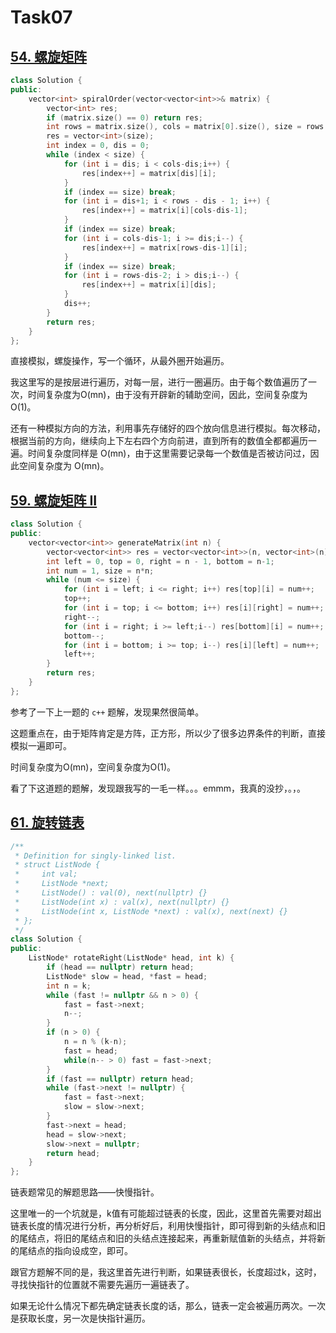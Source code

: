 # Task07

## [54. 螺旋矩阵](https://leetcode-cn.com/problems/spiral-matrix/)

```c++
class Solution {
public:
    vector<int> spiralOrder(vector<vector<int>>& matrix) {
        vector<int> res;
        if (matrix.size() == 0) return res;
        int rows = matrix.size(), cols = matrix[0].size(), size = rows * cols;
        res = vector<int>(size);
        int index = 0, dis = 0;
        while (index < size) {
            for (int i = dis; i < cols-dis;i++) {
                res[index++] = matrix[dis][i];
            }
            if (index == size) break;
            for (int i = dis+1; i < rows - dis - 1; i++) {
                res[index++] = matrix[i][cols-dis-1];
            }
            if (index == size) break;
            for (int i = cols-dis-1; i >= dis;i--) {
                res[index++] = matrix[rows-dis-1][i];
            }
            if (index == size) break;
            for (int i = rows-dis-2; i > dis;i--) {
                res[index++] = matrix[i][dis];
            }
            dis++;
        }
        return res;
    }
};
```

直接模拟，螺旋操作，写一个循环，从最外圈开始遍历。

我这里写的是按层进行遍历，对每一层，进行一圈遍历。由于每个数值遍历了一次，时间复杂度为O(mn)，由于没有开辟新的辅助空间，因此，空间复杂度为O(1)。

还有一种模拟方向的方法，利用事先存储好的四个放向信息进行模拟。每次移动，根据当前的方向，继续向上下左右四个方向前进，直到所有的数值全都都遍历一遍。时间复杂度同样是 O(mn)，由于这里需要记录每一个数值是否被访问过，因此空间复杂度为 O(mn)。

## [59. 螺旋矩阵 II](https://leetcode-cn.com/problems/spiral-matrix-ii/)

```c++
class Solution {
public:
    vector<vector<int>> generateMatrix(int n) {
        vector<vector<int>> res = vector<vector<int>>(n, vector<int>(n));
        int left = 0, top = 0, right = n - 1, bottom = n-1;
        int num = 1, size = n*n;
        while (num <= size) {
            for (int i = left; i <= right; i++) res[top][i] = num++;
            top++;
            for (int i = top; i <= bottom; i++) res[i][right] = num++;
            right--;
            for (int i = right; i >= left;i--) res[bottom][i] = num++;
            bottom--;
            for (int i = bottom; i >= top; i--) res[i][left] = num++;
            left++;
        }
        return res;
    }
};
```

参考了一下上一题的 `c++` 题解，发现果然很简单。

这题重点在，由于矩阵肯定是方阵，正方形，所以少了很多边界条件的判断，直接模拟一遍即可。

时间复杂度为O(mn)，空间复杂度为O(1)。

看了下这道题的题解，发现跟我写的一毛一样。。。emmm，我真的没抄，。，。

## [61. 旋转链表](https://leetcode-cn.com/problems/rotate-list/)

```c++
/**
 * Definition for singly-linked list.
 * struct ListNode {
 *     int val;
 *     ListNode *next;
 *     ListNode() : val(0), next(nullptr) {}
 *     ListNode(int x) : val(x), next(nullptr) {}
 *     ListNode(int x, ListNode *next) : val(x), next(next) {}
 * };
 */
class Solution {
public:
    ListNode* rotateRight(ListNode* head, int k) {
        if (head == nullptr) return head;
        ListNode* slow = head, *fast = head;
        int n = k;
        while (fast != nullptr && n > 0) {
            fast = fast->next;
            n--;
        }
        if (n > 0) {
            n = n % (k-n);
            fast = head;
            while(n-- > 0) fast = fast->next;
        }
        if (fast == nullptr) return head;
        while (fast->next != nullptr) {
            fast = fast->next;
            slow = slow->next;
        }
        fast->next = head;
        head = slow->next;
        slow->next = nullptr;
        return head;
    }
};
```

链表题常见的解题思路——快慢指针。

这里唯一的一个坑就是，k值有可能超过链表的长度，因此，这里首先需要对超出链表长度的情况进行分析，再分析好后，利用快慢指针，即可得到新的头结点和旧的尾结点，将旧的尾结点和旧的头结点连接起来，再重新赋值新的头结点，并将新的尾结点的指向设成空，即可。

跟官方题解不同的是，我这里首先进行判断，如果链表很长，长度超过k，这时，寻找快指针的位置就不需要先遍历一遍链表了。

如果无论什么情况下都先确定链表长度的话，那么，链表一定会被遍历两次。一次是获取长度，另一次是快指针遍历。